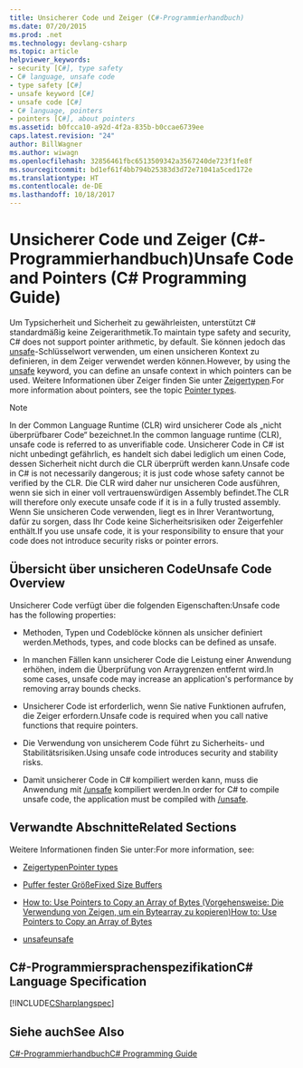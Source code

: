 ```yaml
---
title: Unsicherer Code und Zeiger (C#-Programmierhandbuch)
ms.date: 07/20/2015
ms.prod: .net
ms.technology: devlang-csharp
ms.topic: article
helpviewer_keywords:
- security [C#], type safety
- C# language, unsafe code
- type safety [C#]
- unsafe keyword [C#]
- unsafe code [C#]
- C# language, pointers
- pointers [C#], about pointers
ms.assetid: b0fcca10-a92d-4f2a-835b-b0ccae6739ee
caps.latest.revision: "24"
author: BillWagner
ms.author: wiwagn
ms.openlocfilehash: 32856461fbc6513509342a3567240de723f1fe8f
ms.sourcegitcommit: bd1ef61f4bb794b25383d3d72e71041a5ced172e
ms.translationtype: HT
ms.contentlocale: de-DE
ms.lasthandoff: 10/18/2017
---
```

# <a name="unsafe-code-and-pointers-c-programming-guide"></a><span data-ttu-id="cc852-102">Unsicherer Code und Zeiger (C#-Programmierhandbuch)</span><span class="sxs-lookup"><span data-stu-id="cc852-102">Unsafe Code and Pointers (C# Programming Guide)</span></span>
<span data-ttu-id="cc852-103">Um Typsicherheit und Sicherheit zu gewährleisten, unterstützt C# standardmäßig keine Zeigerarithmetik.</span><span class="sxs-lookup"><span data-stu-id="cc852-103">To maintain type safety and security, C# does not support pointer arithmetic, by default.</span></span> <span data-ttu-id="cc852-104">Sie können jedoch das [unsafe](../../../csharp/language-reference/keywords/unsafe.md)-Schlüsselwort verwenden, um einen unsicheren Kontext zu definieren, in dem Zeiger verwendet werden können.</span><span class="sxs-lookup"><span data-stu-id="cc852-104">However, by using the [unsafe](../../../csharp/language-reference/keywords/unsafe.md) keyword, you can define an unsafe context in which pointers can be used.</span></span> <span data-ttu-id="cc852-105">Weitere Informationen über Zeiger finden Sie unter [Zeigertypen](../../../csharp/programming-guide/unsafe-code-pointers/pointer-types.md).</span><span class="sxs-lookup"><span data-stu-id="cc852-105">For more information about pointers, see the topic [Pointer types](../../../csharp/programming-guide/unsafe-code-pointers/pointer-types.md).</span></span>  
  
> [!NOTE]
>  <span data-ttu-id="cc852-106">In der Common Language Runtime (CLR) wird unsicherer Code als „nicht überprüfbarer Code“ bezeichnet.</span><span class="sxs-lookup"><span data-stu-id="cc852-106">In the common language runtime (CLR), unsafe code is referred to as unverifiable code.</span></span> <span data-ttu-id="cc852-107">Unsicherer Code in C# ist nicht unbedingt gefährlich, es handelt sich dabei lediglich um einen Code, dessen Sicherheit nicht durch die CLR überprüft werden kann.</span><span class="sxs-lookup"><span data-stu-id="cc852-107">Unsafe code in C# is not necessarily dangerous; it is just code whose safety cannot be verified by the CLR.</span></span> <span data-ttu-id="cc852-108">Die CLR wird daher nur unsicheren Code ausführen, wenn sie sich in einer voll vertrauenswürdigen Assembly befindet.</span><span class="sxs-lookup"><span data-stu-id="cc852-108">The CLR will therefore only execute unsafe code if it is in a fully trusted assembly.</span></span> <span data-ttu-id="cc852-109">Wenn Sie unsicheren Code verwenden, liegt es in Ihrer Verantwortung, dafür zu sorgen, dass Ihr Code keine Sicherheitsrisiken oder Zeigerfehler enthält.</span><span class="sxs-lookup"><span data-stu-id="cc852-109">If you use unsafe code, it is your responsibility to ensure that your code does not introduce security risks or pointer errors.</span></span>  
  
## <a name="unsafe-code-overview"></a><span data-ttu-id="cc852-110">Übersicht über unsicheren Code</span><span class="sxs-lookup"><span data-stu-id="cc852-110">Unsafe Code Overview</span></span>  
 <span data-ttu-id="cc852-111">Unsicherer Code verfügt über die folgenden Eigenschaften:</span><span class="sxs-lookup"><span data-stu-id="cc852-111">Unsafe code has the following properties:</span></span>  
  
-   <span data-ttu-id="cc852-112">Methoden, Typen und Codeblöcke können als unsicher definiert werden.</span><span class="sxs-lookup"><span data-stu-id="cc852-112">Methods, types, and code blocks can be defined as unsafe.</span></span>  
  
-   <span data-ttu-id="cc852-113">In manchen Fällen kann unsicherer Code die Leistung einer Anwendung erhöhen, indem die Überprüfung von Arraygrenzen entfernt wird.</span><span class="sxs-lookup"><span data-stu-id="cc852-113">In some cases, unsafe code may increase an application's performance by removing array bounds checks.</span></span>  
  
-   <span data-ttu-id="cc852-114">Unsicherer Code ist erforderlich, wenn Sie native Funktionen aufrufen, die Zeiger erfordern.</span><span class="sxs-lookup"><span data-stu-id="cc852-114">Unsafe code is required when you call native functions that require pointers.</span></span>  
  
-   <span data-ttu-id="cc852-115">Die Verwendung von unsicherem Code führt zu Sicherheits- und Stabilitätsrisiken.</span><span class="sxs-lookup"><span data-stu-id="cc852-115">Using unsafe code introduces security and stability risks.</span></span>  
  
-   <span data-ttu-id="cc852-116">Damit unsicherer Code in C# kompiliert werden kann, muss die Anwendung mit [/unsafe](../../../csharp/language-reference/compiler-options/unsafe-compiler-option.md) kompiliert werden.</span><span class="sxs-lookup"><span data-stu-id="cc852-116">In order for C# to compile unsafe code, the application must be compiled with [/unsafe](../../../csharp/language-reference/compiler-options/unsafe-compiler-option.md).</span></span>  
  
## <a name="related-sections"></a><span data-ttu-id="cc852-117">Verwandte Abschnitte</span><span class="sxs-lookup"><span data-stu-id="cc852-117">Related Sections</span></span>  
 <span data-ttu-id="cc852-118">Weitere Informationen finden Sie unter:</span><span class="sxs-lookup"><span data-stu-id="cc852-118">For more information, see:</span></span>  
  
-   [<span data-ttu-id="cc852-119">Zeigertypen</span><span class="sxs-lookup"><span data-stu-id="cc852-119">Pointer types</span></span>](../../../csharp/programming-guide/unsafe-code-pointers/pointer-types.md)  
  
-   [<span data-ttu-id="cc852-120">Puffer fester Größe</span><span class="sxs-lookup"><span data-stu-id="cc852-120">Fixed Size Buffers</span></span>](../../../csharp/programming-guide/unsafe-code-pointers/fixed-size-buffers.md)  
  
-   [<span data-ttu-id="cc852-121">How to: Use Pointers to Copy an Array of Bytes (Vorgehensweise: Die Verwendung von Zeigen, um ein Bytearray zu kopieren)</span><span class="sxs-lookup"><span data-stu-id="cc852-121">How to: Use Pointers to Copy an Array of Bytes</span></span>](../../../csharp/programming-guide/unsafe-code-pointers/how-to-use-pointers-to-copy-an-array-of-bytes.md)  
  
-   [<span data-ttu-id="cc852-122">unsafe</span><span class="sxs-lookup"><span data-stu-id="cc852-122">unsafe</span></span>](../../../csharp/language-reference/keywords/unsafe.md)  
  
## <a name="c-language-specification"></a><span data-ttu-id="cc852-123">C#-Programmiersprachenspezifikation</span><span class="sxs-lookup"><span data-stu-id="cc852-123">C# Language Specification</span></span>  
 [!INCLUDE[CSharplangspec](~/includes/csharplangspec-md.md)]  
  
## <a name="see-also"></a><span data-ttu-id="cc852-124">Siehe auch</span><span class="sxs-lookup"><span data-stu-id="cc852-124">See Also</span></span>  
 [<span data-ttu-id="cc852-125">C#-Programmierhandbuch</span><span class="sxs-lookup"><span data-stu-id="cc852-125">C# Programming Guide</span></span>](../../../csharp/programming-guide/index.md)
